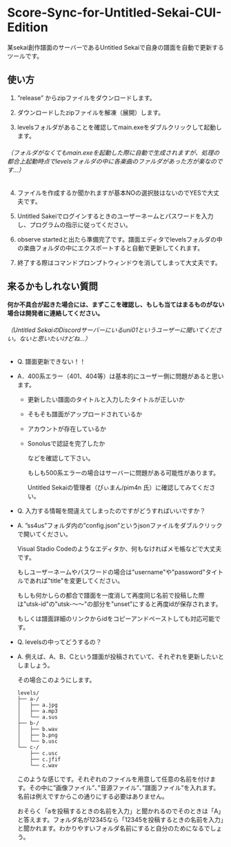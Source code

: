 # Score-Sync-for-Untitled-Sekai-CUI-Edition
某sekai創作譜面のサーバーであるUntitled Sekaiで自身の譜面を自動で更新するツールです。

## 使い方
  1. ”release” からzipファイルをダウンロードします。
  
  2. ダウンロードしたzipファイルを解凍（展開）します。
  
  3. levelsフォルダがあることを確認してmain.exeをダブルクリックして起動します。
  
  ###### （フォルダがなくてもmain.exeを起動した際に自動で生成されますが、処理の都合上起動時点でlevelsフォルダの中に各楽曲のファルダがあった方が楽なのです...）
  
  4. ファイルを作成するか聞かれますが基本NOの選択肢はないのでYESで大丈夫です。
  
  5. Untitled Sakeiでログインするときのユーザーネームとパスワードを入力し、プログラムの指示に従ってください。
  
  6. observe startedと出たら準備完了です。譜面エディタでlevelsフォルダの中の楽曲フォルダの中にエクスポートすると自動で更新してくれます。
  
  7. 終了する際はコマンドプロンプトウィンドウを消してしまって大丈夫です。


## 来るかもしれない質問
  
  **何か不具合が起きた場合には、まずここを確認し、もしも当てはまるものがない場合は開発者に連絡してください。**
  ###### （Untitled SekaiのDiscordサーバーにいるuni01というユーザーに聞いてください。ないと思いたいけどね...）
  
  
  * Q. 譜面更新できない！！

  
  * A．400系エラー（401、404等）は基本的にユーザー側に問題があると思います。
    
    * 更新したい譜面のタイトルと入力したタイトルが正しいか
      
    * そもそも譜面がアップロードされているか
      
    * アカウントが存在しているか
      
    * Sonolusで認証を完了したか
      
      などを確認して下さい。
    
      もしも500系エラーの場合はサーバーに問題がある可能性があります。

      Untitled Sekaiの管理者（ぴぃまん/pim4n 氏）に確認してみてください。


  * Q. 入力する情報を間違えてしまったのですがどうすればいいですか？

  * A. ”ss4us”フォルダ内の”config.json”というjsonファイルをダブルクリックで開いてください。

      Visual Stadio Codeのようなエディタか、何もなければメモ帳などで大丈夫です。
    
      もしユーザーネームやパスワードの場合は"username"や"password"タイトルであれば"title"を変更してください。
    
      もしも何かしらの都合で譜面を一度消して再度同じ名前で投稿した際は"utsk-id"の"utsk-～～"の部分を"unset"にすると再度idが保存されます。
    
      もしくは譜面詳細のリンクからidをコピーアンドペーストしても対応可能です。
    

  * Q. levelsの中ってどうするの？

  * A. 例えば、A、B、Cという譜面が投稿されていて、それぞれを更新したいとしましょう。
    
      その場合このようにします。

        levels/
        ├── a-/
        │   ├── a.jpg
        │   ├── a.mp3
        │   └── a.sus
        ├── b-/
        │   ├── b.wav
        │   ├── b.png
        │   └── b.usc
        └── c-/
            ├── c.usc
            ├── c.jfif
            └── c.wav
        
    
      このような感じです。それぞれのファイルを用意して任意の名前を付けます。その中に”画像ファイル”、”音源ファイル”、”譜面ファイル”を入れます。名前は例えですからこの通りにする必要はありません。
    
      おそらく「aを投稿するときの名前を入力」と聞かれるのでそのときは「A」と答えます。フォルダ名が12345なら「12345を投稿するときの名前を入力」と聞かれます。わかりやすいフォルダ名前にすると自分のためになるでしょう。
  
